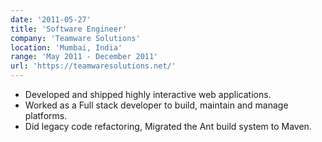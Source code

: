 ```yaml
---
date: '2011-05-27'
title: 'Software Engineer'
company: 'Teamware Solutions'
location: 'Mumbai, India'
range: 'May 2011 - December 2011'
url: 'https://teamwaresolutions.net/'
---
```


- Developed and shipped highly interactive web applications.
- Worked as a Full stack developer to build, maintain and manage platforms.
- Did legacy code refactoring, Migrated the Ant build system to Maven.
